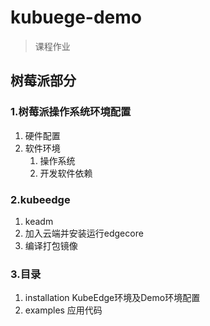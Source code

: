 # kubuege-demo
> 课程作业
## 树莓派部分
### 1.树莓派操作系统环境配置
1. 硬件配置
2. 软件环境
    1. 操作系统
    2. 开发软件依赖
### 2.kubeedge
1. keadm
2. 加入云端并安装运行edgecore
3. 编译打包镜像
### 3.目录
1. installation KubeEdge环境及Demo环境配置
2. examples 应用代码
